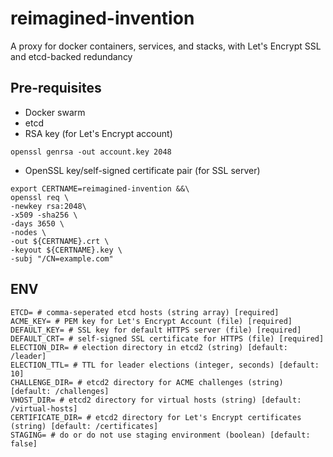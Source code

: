 # reimagined-invention
A proxy for docker containers, services, and stacks, with Let's Encrypt SSL and etcd-backed redundancy

## Pre-requisites
- Docker swarm
- etcd
- RSA key (for Let's Encrypt account)
```shell
openssl genrsa -out account.key 2048
```
- OpenSSL key/self-signed certificate pair (for SSL server)
```shell
export CERTNAME=reimagined-invention &&\
openssl req \
-newkey rsa:2048\
-x509 -sha256 \
-days 3650 \
-nodes \
-out ${CERTNAME}.crt \
-keyout ${CERTNAME}.key \
-subj "/CN=example.com" 
```

## ENV
```shell
ETCD= # comma-seperated etcd hosts (string array) [required]
ACME_KEY= # PEM key for Let's Encrypt Account (file) [required]
DEFAULT_KEY= # SSL key for default HTTPS server (file) [required]
DEFAULT_CRT= # self-signed SSL certificate for HTTPS (file) [required]
ELECTION_DIR= # election directory in etcd2 (string) [default: /leader]
ELECTION_TTL= # TTL for leader elections (integer, seconds) [default: 10]
CHALLENGE_DIR= # etcd2 directory for ACME challenges (string) [default: /challenges]
VHOST_DIR= # etcd2 directory for virtual hosts (string) [default: /virtual-hosts]
CERTIFICATE_DIR= # etcd2 directory for Let's Encrypt certificates (string) [default: /certificates]
STAGING= # do or do not use staging environment (boolean) [default: false]
```